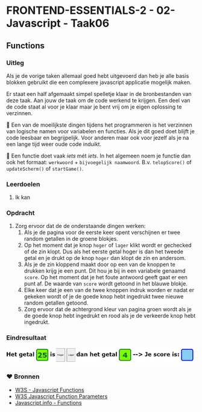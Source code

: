 # FRONTEND-ESSENTIALS-2 - 02-Javascript - Taak06

## Functions

### Uitleg

Als je de vorige taken allemaal goed hebt uitgevoerd dan heb je alle basis blokken gebruikt die een complexere javascript applicatie mogelijk maken.

Er staat een half afgemaakt simpel spelletje klaar in de bronbestanden van deze taak. Aan jouw de taak om de code werkend te krijgen. Een deel van de code staat al voor je klaar  maar je bent vrij om je eigen oplossing te verzinnen.

:rocket: Een van de moeilijkste dingen tijdens het programmeren is het verzinnen van logische namen voor variabelen en functies. Als je dit goed doet blijft je code leesbaar en begrijpelijk. Voor anderen maar ook voor jezelf als je na een lange tijd weer oude code induikt. 

:rocket: Een functie doet vaak *iets* mét *iets*. In het algemeen noem je functie dan ook het formaat: `werkwoord` + `bijvoegelijk naamwoord`. B.v. `telopScore()` of `updateScherm()` of `startGame()`.

### Leerdoelen

1. Ik kan 

### Opdracht

1. Zorg ervoor dat de de onderstaande dingen werken:
   1. Als je de pagina voor de eerste keer opent verschijnen er twee random getallen in de groene blokjes.
   2. Op het moment dat je knop `hoger` of `lager` klikt wordt er gechecked of de zin klopt. Dus als het eerste getal hoger is dan het tweede getal en je drukt op de knop `hoger` dan klopt de zin en andersom.
   3. Als je de zin kloppend maakt door op een van de knoppen te drukken krijg je een punt. Dit hou je bij in een variabele genaamd `score`. Op het moment dat je het foute antwoord geeft gaat er een punt af. De waarde van `score` wordt getoond in het blauwe blokje.
   4. Elke keer dat je een van de twee knoppen indruk worden er nadat er gekeken wordt of je de goede knop hebt ingedrukt twee nieuwe random getallen getoond.
   5. Zorg ervoor dat de achtergrond kleur van pagina groen wordt als je de goede knop hebt ingedrukt en rood als je de verkeerde knop hebt ingedrukt.

### Eindresultaat

![Hoger Lager eindresultaat](img/taak06-hoger-lager.gif)


### :heart: Bronnen

* [W3S - Javascript Functions](https://www.w3schools.com/js/js_functions.asp)  
* [W3S Javascript Function Parameters](https://www.w3schools.com/js/js_function_parameters.asp)
* [Javascript.info - Functions](https://javascript.info/function-basics)
